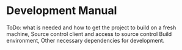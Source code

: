 # Development Manual

ToDo:
what is needed and how to get the project to
build on a fresh machine, Source control client and access to source
control Build environment, Other necessary dependencies for
development.
